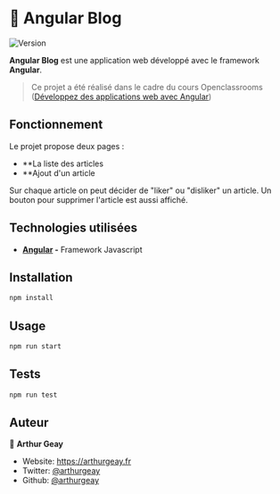 # 📕 Angular Blog 
![Version](https://img.shields.io/badge/version-0.0.0-blue.svg?cacheSeconds=2592000)

**Angular Blog** est une application web développé avec le framework **Angular**.

> Ce projet a été réalisé dans le cadre du cours Openclassrooms ([Développez des applications web avec Angular](https://openclassrooms.com/fr/courses/4668271-developpez-avec-angular))

## Fonctionnement
Le projet propose deux pages :
- **La liste des articles
- **Ajout d'un article

Sur chaque article on peut décider de "liker" ou "disliker" un article.
Un bouton pour supprimer l'article est aussi affiché.

## Technologies utilisées

- **[Angular](https://angular.io/) -** Framework Javascript 


## Installation

```sh
npm install
```

## Usage

```sh
npm run start
```

## Tests

```sh
npm run test
```

## Auteur

👤 **Arthur Geay**

* Website: https://arthurgeay.fr
* Twitter: [@arthurgeay](https://twitter.com/arthurgeay)
* Github: [@arthurgeay](https://github.com/arthurgeay)
